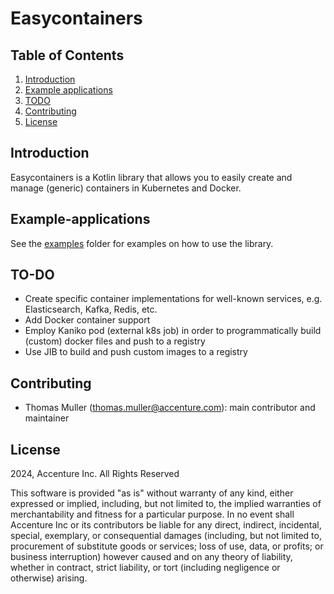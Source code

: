 # Easycontainers

## Table of Contents

1. [Introduction](#Introduction)
2. [Example applications](#Example-applications)
3. [TODO](#TO-DO)
4. [Contributing](#contributing)
5. [License](#license)

## Introduction

Easycontainers is a Kotlin library that allows you to easily create and manage (generic) containers in Kubernetes and Docker.

## Example-applications

See the [examples](examples) folder for examples on how to use the library.

## TO-DO

* Create specific container implementations for well-known services, e.g. Elasticsearch, Kafka, Redis, etc.
* Add Docker container support
* Employ Kaniko pod (external k8s job) in order to programmatically build (custom) docker files and push to a registry
* Use JIB to build and push custom images to a registry

## Contributing
- Thomas Muller (thomas.muller@accenture.com): main contributor and maintainer

## License
2024, Accenture Inc. All Rights Reserved

This software is provided "as is" without warranty of any kind, either expressed or implied, including, but not limited to, the implied warranties of merchantability and fitness for a particular purpose. In no event shall Accenture Inc or its contributors be liable for any direct, indirect, incidental, special, exemplary, or consequential damages (including, but not limited to, procurement of substitute goods or services; loss of use, data, or profits; or business interruption) however caused and on any theory of liability, whether in contract, strict liability, or tort (including negligence or otherwise) arising.